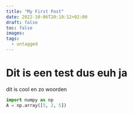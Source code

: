 ```yaml
---
title: "My First Post"
date: 2022-10-06T20:19:12+02:00
draft: false
toc: false
images:
tags:
  - untagged
---
```


# Dit is een test dus euh ja

dit is cool en zo
woorden

```python
import numpy as np
A = np.array([5, 2, 5])
```
